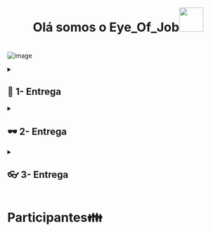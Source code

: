<div align= "center">

<h1>Olá somos o Eye_Of_Job<img src="https://media.discordapp.net/attachments/1226257874188238948/1236467743839227914/logo-branco.png?ex=66381dd2&is=6636cc52&hm=4fcad590a6ae90b1c329126c2f55b29d84502ceab9a3d4d5da9793c697b4c3d2&=&format=webp&quality=lossless&width=498&height=498" width="55px" /><h1/> 

</div>

![image](https://github.com/AndG087/Projeto-de-FDS/assets/128396955/cbbb265b-ee3b-4368-9d8a-891f634747bf)


<details>
<summary><h2> 👀 1- Entrega</h2></summary>
<ul>
<h2>Imagem do Painel da sprint:</h2>

![image](https://github.com/Breno-Lira/Projeto-de-FDS/assets/150074307/bc6886ab-20ae-4845-93aa-b994532d6dd6)
![image](https://github.com/Breno-Lira/Projeto-de-FDS/assets/150074307/3027a2ba-ac55-412d-b1bd-118402048b0d)



<h2> Imagem do Backlog: </h2>

![image](https://github.com/Breno-Lira/Projeto-de-FDS/assets/150074307/33f7fcec-2a11-44f1-98b4-619a2beaf065)


<h2> Link para o prototipo de Lo-fi: </h2>
 + (https://www.figma.com/proto/SrLadAJxEpLGuKsHno4niq/Eye-of-job-Lo-fi?type=design&node-id=14-26&t=bsnGAWvmnlMsRVlU-1&scaling=min-zoom&page-id=0%3A1&starting-point-node-id=14%3A26&mode=design)

<h2> Link para o ScreenCast(Lo-fi): </h2>
+ (https://youtu.be/wk1WEvwAZXU)

</ul>
</details>
<details>
<summary><h2> 🕶️ 2- Entrega</h2></summary>
<ul>
<h2>Diagrama de atividade: </h2>

 ![image](https://github.com/AndG087/Projeto-de-FDS/assets/128396955/e31014b8-d4d8-427e-978e-076a6b2647f5)


<h2>Link do diagrama para melhor vizualização: </h2>
https://drive.google.com/file/d/1U_2xaCYBRfLcilhWr1-Cr5JwiEZ48Ob9/view?usp=sharing

<h2>Quadro da Sprint 01 e backlog do jira:</h2>

![Captura de tela 2024-04-07 181042](https://github.com/AndG087/Projeto-de-FDS/assets/150074307/f7d2ccc9-037b-4793-a0dc-b13d17e72de7)
![image](https://github.com/AndG087/Projeto-de-FDS/assets/150074307/deeb68b4-b6eb-4dee-a441-afc62f5e5a7f)
![image](https://github.com/AndG087/Projeto-de-FDS/assets/150074307/8df90cdf-8b42-4235-9d98-a4834284e09b)

Link do screencast(Site): (https://youtu.be/EVDKA4HIgY0)

Feedbacks do pair programming:


  <h2>Anderson Gomes e Breno Lira: </h2>
          <p>Realizamos o pair programming com o objetivo de estabelecermos a história de avaliação geral dos funcionários com parâmetro de 5 estrelas.
          Resultado: A implementação foi concluída com sucesso, além disso já existem tratamentos para erros encontrados em nossa pesquisa com finalidade de concluir o bug tracker/issues, a todo momento quando um dos dois estivesse realizando a parte prática, o outro estava lá para contribuir com o pensamento.
       Conclusão: O pair programming foi um sucesso e poodemos reproduzir as nossas experiencias com um ditado do tio Ben, sim ele mesmo, "Com grandes poderes, vêm grandes responsabilidades"</p>


  <h2>Felipe e Arthur: </h2>
          <p>Realizamos pair programming para implementar um novo recurso de criação de novos projetos para a empresa.
          Resultado: Acredito que o pair programming teve sucesso pois além de implementarmos nossa história de maneira correta com as experiência de cada lado foi possível realizar essa função de forma mais dinâmica. Enquanto Arthur tinha conhecimento vasto sobre a parte de banco de dados Felipe realizou a parte do html. Independente de qual participante estivesse realizando a parte prático o outro estava presente para ajuda no raciocínio.</p>

  <h2>Lucas de Holanda e Vinicius Freitas: </h2>
          <p>Realizamos o pair programming para implementar a história de personalização do usuário;
          Resultado: acho que o pair programming serviu de aproximação e fortalecimento para o grupo e para as duplas, acredito que fizemos um bom trabalho em dupla, nos esforçamos para fazermos o nosso melhor e nos fizemos presente nas reuniões. Nossas maiores dificuldades encontradas foram no html e css, às vezes alguns erros relacionados ao banco de dados apareciam e dificultavam ainda mais a execução do html, achamos melhor deixarmos essa parte mais simples, porém eficaz.</p>

<h2>Instruções de Acesso ao Site: </h2>

Abra seu navegador da web preferido e vá para o site do Eye of Job. Você pode fazer isso digitando "https://eye-of-job.azurewebsites.net/" na barra de endereços do navegador e pressionando Enter.

Digite seu nome de usuário no campo apropriado. Em seguida, digite sua senha no campo designado. Certifique-se de digitar suas credenciais corretamente para evitar erros de login.

Após inserir suas credenciais, clique no botão "Logar"  abaixo dos campos de nome de usuário e senha. Isso enviará suas informações e tentará autenticar sua conta

Se suas credenciais estiverem corretas, você será redirecionado para sua conta do Eye of Job, onde poderá começar a explorar e interagir com a plataforma.

Caso for necessário Cadastrar-se no site, terá de clickar no "cadastrar-se", abaixo do botão de logar na tela inicial do site, na tela você terá de preencher as seguintes informações, Nome de Usuário, Email e Senha.

Pós cadastro você será redirecionado a tela de login e executará os mesmos passos iniciais deste guia de intruções de acesso ao nosso site.

Salvar Informações de Login (opcional): Se desejar, muitos navegadores oferecem a opção de salvar suas informações de login para que você não precise digitá-las toda vez que visitar o site. No entanto, apenas faça isso em dispositivos pessoais e seguros.
</ul>
</details>
<details>
<summary><h2> 👓 3- Entrega</h2></summary>
<ul>
    <h2>Imagem do Painel da sprint e do Backlog:</h2>

![image](https://github.com/AndG087/Projeto-de-FDS/assets/142419627/c1469aed-f9e6-4be7-aa74-295bade9866d)
![image](https://github.com/AndG087/Projeto-de-FDS/assets/142419627/286a59ef-0e6c-4a9b-b1fe-3723e3ebdb70)
![image](https://github.com/AndG087/Projeto-de-FDS/assets/142419627/c4e8c287-08b4-42e4-bfed-ddf5a12f19a3)
![image](https://github.com/AndG087/Projeto-de-FDS/assets/142419627/28003044-4308-487b-bc97-7d96d1e66834)

<h2>Diagrama de Atividade (Funcionário):</h2>

![image](https://github.com/AndG087/Projeto-de-FDS/assets/142419627/8437ecc8-5eb4-4ec4-9eb6-62040ffc8469)


<h2>Diagrama de Atividade (Adiministrador):</h2> 

![image](https://github.com/AndG087/Projeto-de-FDS/assets/142419627/d4eeec6c-537d-48c0-8f6e-c556be76806f)


<h2>Screencast(Testes Automatizados):</h2> https://youtu.be/HC7Ads9A62M
<h2>Screencast(Deployment):</h2> https://youtu.be/Rra837wvXrA
<h2>Screencat(Lo-Fi):</h2> https://www.youtube.com/watch?v=5cxp0Q95S-8
<h2>Screencat(Site na Azure):</h2> https://youtu.be/RP1hxPD3TiI
<h2>Feedbacks do Pair Programming:</h2>
<h3>Lucas de Holanda e Arthur Vinícius:</h3>
 <p>Realizamos o pair progamming para implementar a história de Projetos Pessoais, onde seria possível visualizar os projetos que cada funcionário estaria participando;
Resultado: Acreditamos que o uso do pair programming aumentou o nosso conhecimento sobre o framework, css e html. Encontramos algumas dificuldades pelo caminho, por exemplo: fazer os projetos dos usuários específicos aparecerem só para eles mesmos;  fazer essas informações (nome do projeto, participantes, descrição) adequadamente na tela do usuário. Consideramos que a dupla facilitou muito mais o trabalho, sempre um ajudando o outro, evoluímos no decorrer do trabalho.</p>
<h3>Anderson Gomes e Vinícius Freitas:</h3>
 <p>Focamos em concluir a história de pesquisa do site. Essa colaboração estreita fortaleceu nosso entrosamento como equipe e ampliou nosso conhecimento em HTML, CSS e Python. Identificamos lacunas em nossos testes automatizados, buscando soluções eficazes para evitar erros no processo de automação do site. Essa experiência não só impulsionou nosso progresso na tarefa atribuída, mas também melhorou nossa dinâmica de equipe e qualidade de trabalho.</p>
<h3>Breno Lira e Felipe Nunes</h3>
 <p>Realizamos o pair progamming para implementar a história de Ranking de usuários, onde seria possível visualizar o ranking dos funcionários da empresa, se baseando na nota média gerada das avaliações recebidas por cada usuário; Resultado: O uso do pair programming, novamente, foi muito útil e nos ajudou a trabalhar de forma mais eficiente. Não encontramos muitos desafios para a implementação dessa história, houveram algumas dificuldades ao tentar colocar alguns elementos nos Rankings, mas nada que atrasou muito o andamento do nosso trabalho. Trabalhar utilizando o pair programming  pode ajudar muito, a divisão de atividades, e a disposição para ajudar a sua dupla auxilia muito para um fluxo de trabalho mais fluido e organizado.</p>
</ul>

Link do nosso site: "https://eye-of-job.azurewebsites.net/"
</details>

<h1> Participantes👪</h1>

